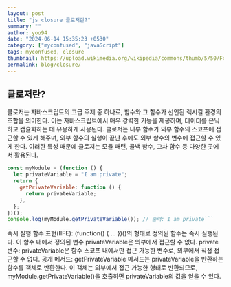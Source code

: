 ```yaml
---
layout: post
title: "js closure 클로저란?"
summary: ""
author: yoo94
date: "2024-06-14 15:35:23 +0530"
category: ["myconfused", "javaScript"]
tags: myconfused, closure
thumbnail: https://upload.wikimedia.org/wikipedia/commons/thumb/5/50/Fxemoji_u2049.svg/255px-Fxemoji_u2049.svg.png
permalink: blog/closure/
---
```


## 클로저란?

클로저는 자바스크립트의 고급 주제 중 하나로, 함수와 그 함수가 선언된 렉시컬 환경의 조합을 의미한다.
이는 자바스크립트에서 매우 강력한 기능을 제공하며, 데이터를 은닉하고 캡슐화하는 데 유용하게 사용된다.
클로저는 내부 함수가 외부 함수의 스코프에 접근할 수 있게 해주며,
외부 함수의 실행이 끝난 후에도 외부 함수의 변수에 접근할 수 있게 한다.
이러한 특성 때문에 클로저는 모듈 패턴, 콜백 함수, 고차 함수 등 다양한 곳에서 활용된다.

````javascript
const myModule = (function () {
  let privateVariable = "I am private";
  return {
    getPrivateVariable: function () {
      return privateVariable;
    },
  };
})();
console.log(myModule.getPrivateVariable()); // 출력: I am private```
````

즉시 실행 함수 표현(IIFE): (function() { ... })()의 형태로 정의된 함수는 즉시 실행된다.
이 함수 내에서 정의된 변수 privateVariable은 외부에서 접근할 수 없다.
private 변수: privateVariable은 함수 스코프 내에서만 접근 가능한 변수로, 외부에서 직접 접근할 수 없다.
공개 메서드: getPrivateVariable 메서드는 privateVariable을 반환하는 함수를 객체로 반환한다.
이 객체는 외부에서 접근 가능한 형태로 반환되므로, myModule.getPrivateVariable()을 호출하면 privateVariable의 값을 얻을 수 있다.
